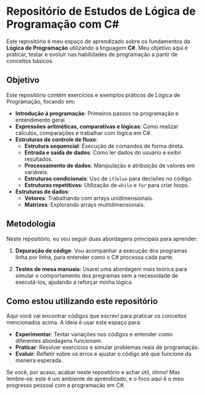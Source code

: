 # Repositório de Estudos de Lógica de Programação com C#

Este repositório é meu espaço de aprendizado sobre os fundamentos da **Lógica de Programação** utilizando a linguagem **C#**. Meu objetivo aqui é praticar, testar e evoluir nas habilidades de programação a partir de conceitos básicos.

## Objetivo

Este repositório contém exercícios e exemplos práticos de Lógica de Programação, focando em:

- **Introdução à programação**: Primeiros passos na programação e entendimento geral.
- **Expressões aritméticas, comparativas e lógicas**: Como realizar cálculos, comparações e trabalhar com lógica em C#.
- **Estruturas de controle de fluxo**:
  - **Estrutura sequencial**: Execução de comandos de forma direta.
  - **Entrada e saída de dados**: Como ler dados do usuário e exibir resultados.
  - **Processamento de dados**: Manipulação e atribuição de valores em variáveis.
  - **Estruturas condicionais**: Uso de `if`/`else` para decisões no código.
  - **Estruturas repetitivas**: Utilização de `while` e `for` para criar loops.
- **Estruturas de dados**:
  - **Vetores**: Trabalhando com arrays unidimensionais.
  - **Matrizes**: Explorando arrays multidimensionais.

## Metodologia

Neste repositório, eu vou seguir duas abordagens principais para aprender:

1. **Depuração de código**: Vou acompanhar a execução dos programas linha por linha, para entender como o C# processa cada parte.
   
2. **Testes de mesa manuais**: Usarei uma abordagem mais teórica para simular o comportamento dos programas sem a necessidade de executá-los, ajudando a reforçar minha lógica.

## Como estou utilizando este repositório

Aqui você vai encontrar códigos que escrevi para praticar os conceitos mencionados acima. A ideia é usar este espaço para:

- **Experimentar**: Testar variações nos códigos e entender como diferentes abordagens funcionam.
- **Praticar**: Resolver exercícios e simular problemas reais de programação.
- **Evoluir**: Refletir sobre os erros e ajustar o código até que funcione da maneira esperada.

Se você, por acaso, acabar neste repositório e achar útil, ótimo! Mas lembre-se: este é um ambiente de aprendizado, e o foco aqui é o meu progresso pessoal com a programação em C#.
